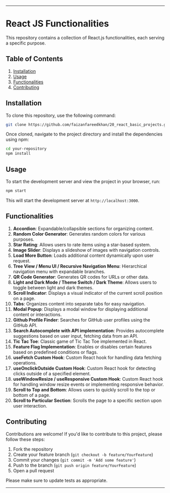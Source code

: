 
---
# React JS Functionalities

This repository contains a collection of React.js functionalities, each serving a specific purpose. 

## Table of Contents
1. [Installation](#installation)
2. [Usage](#usage)
3. [Functionalities](#functionalities)
4. [Contributing](#contributing)

## Installation

To clone this repository, use the following command:

```bash
git clone https://github.com/faizanfareedkhan/20_react_basic_projects.git
```

Once cloned, navigate to the project directory and install the dependencies using npm:

```bash
cd your-repository
npm install
```

## Usage

To start the development server and view the project in your browser, run:

```bash
npm start
```

This will start the development server at `http://localhost:3000`.

## Functionalities

1. **Accordion**: Expandable/collapsible sections for organizing content.
2. **Random Color Generator**: Generates random colors for various purposes.
3. **Star Rating**: Allows users to rate items using a star-based system.
4. **Image Slider**: Displays a slideshow of images with navigation controls.
5. **Load More Button**: Loads additional content dynamically upon user request.
6. **Tree View / Menu UI / Recursive Navigation Menu**: Hierarchical navigation menu with expandable branches.
7. **QR Code Generator**: Generates QR codes for URLs or other data.
8. **Light and Dark Mode / Theme Switch / Dark Theme**: Allows users to toggle between light and dark themes.
9. **Scroll Indicator**: Displays a visual indicator of the current scroll position on a page.
10. **Tabs**: Organizes content into separate tabs for easy navigation.
11. **Modal Popup**: Displays a modal window for displaying additional content or interactions.
12. **Github Profile Finder**: Searches for GitHub user profiles using the GitHub API.
13. **Search Autocomplete with API implementation**: Provides autocomplete suggestions based on user input, fetching data from an API.
14. **Tic Tac Toe**: Classic game of Tic Tac Toe implemented in React.
15. **Feature Flag Implementation**: Enables or disables certain features based on predefined conditions or flags.
16. **useFetch Custom Hook**: Custom React hook for handling data fetching operations.
17. **useOnclickOutside Custom Hook**: Custom React hook for detecting clicks outside of a specified element.
18. **useWindowResize / useResponsive Custom Hook**: Custom React hook for handling window resize events or implementing responsive behavior.
19. **Scroll to Top and Bottom**: Allows users to quickly scroll to the top or bottom of a page.
20. **Scroll to Particular Section**: Scrolls the page to a specific section upon user interaction.

## Contributing

Contributions are welcome! If you'd like to contribute to this project, please follow these steps:

1. Fork the repository
2. Create your feature branch (`git checkout -b feature/YourFeature`)
3. Commit your changes (`git commit -m 'Add some feature'`)
4. Push to the branch (`git push origin feature/YourFeature`)
5. Open a pull request

Please make sure to update tests as appropriate.

---


